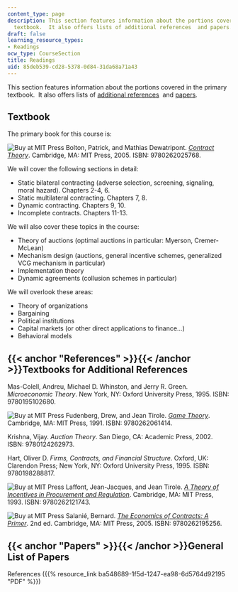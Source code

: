 ```yaml
---
content_type: page
description: This section features information about the portions covered in the primary
  textbook.  It also offers lists of additional references  and papers.
draft: false
learning_resource_types:
- Readings
ocw_type: CourseSection
title: Readings
uid: 85deb539-cd28-5378-0d84-31da68a71a43
---
```

This section features information about the portions covered in the primary textbook.  It also offers lists of [additional references](#References)  and [papers](#Papers).

## Textbook

The primary book for this course is:

![Buy at MIT Press](/images/mp_logo.gif) Bolton, Patrick, and Mathias Dewatripont. [_Contract Theory_](https://mitpress.mit.edu/9780262025768). Cambridge, MA: MIT Press, 2005. ISBN: 9780262025768.

We will cover the following sections in detail:

- Static bilateral contracting (adverse selection, screening, signaling, moral hazard). Chapters 2-4, 6.
- Static multilateral contracting. Chapters 7, 8.
- Dynamic contracting. Chapters 9, 10.
- Incomplete contracts. Chapters 11-13.

We will also cover these topics in the course:

- Theory of auctions (optimal auctions in particular: Myerson, Cremer-McLean)
- Mechanism design (auctions, general incentive schemes, generalized VCG mechanism in particular)
- Implementation theory
- Dynamic agreements (collusion schemes in particular)

We will overlook these areas:

- Theory of organizations
- Bargaining
- Political institutions
- Capital markets (or other direct applications to finance…)
- Behavioral models

## {{< anchor "References" >}}{{< /anchor >}}Textbooks for Additional References

Mas-Colell, Andreu, Michael D. Whinston, and Jerry R. Green. _Microeconomic Theory_. New York, NY: Oxford University Press, 1995. ISBN: 9780195102680.

![Buy at MIT Press](/images/mp_logo.gif) Fudenberg, Drew, and Jean Tirole. [_Game Theory_](https://mitpress.mit.edu/9780262061414). Cambridge, MA: MIT Press, 1991. ISBN: 9780262061414.

Krishna, Vijay. _Auction Theory_. San Diego, CA: Academic Press, 2002. ISBN: 9780124262973.

Hart, Oliver D. _Firms, Contracts, and Financial Structure_. Oxford, UK: Clarendon Press; New York, NY: Oxford University Press, 1995. ISBN: 9780198288817.

![Buy at MIT Press](/images/mp_logo.gif) Laffont, Jean-Jacques, and Jean Tirole. [_A Theory of Incentives in Procurement and Regulation_](https://mitpress.mit.edu/9780262121743). Cambridge, MA: MIT Press, 1993. ISBN: 9780262121743.

![Buy at MIT Press](/images/mp_logo.gif) Salanié, Bernard. [_The Economics of Contracts: A Primer_](https://mitpress.mit.edu/9780262195256). 2nd ed. Cambridge, MA: MIT Press, 2005. ISBN: 9780262195256.

## {{< anchor "Papers" >}}{{< /anchor >}}General List of Papers

References ({{% resource_link ba548689-1f5d-1247-ea98-6d5764d92195 "PDF" %}})